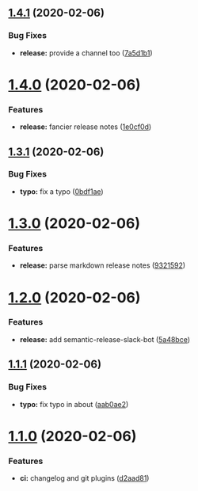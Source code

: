 ## [1.4.1](https://github.com/darkphnx/darkphnx.github.io/compare/v1.4.0...v1.4.1) (2020-02-06)


### Bug Fixes

* **release:** provide a channel too ([7a5d1b1](https://github.com/darkphnx/darkphnx.github.io/commit/7a5d1b19259f7a85f519d0009930fc0cf735c2d1))

# [1.4.0](https://github.com/darkphnx/darkphnx.github.io/compare/v1.3.1...v1.4.0) (2020-02-06)


### Features

* **release:** fancier release notes ([1e0cf0d](https://github.com/darkphnx/darkphnx.github.io/commit/1e0cf0d1ae7ca329f77af9fba590befee2b7bdfb))

## [1.3.1](https://github.com/darkphnx/darkphnx.github.io/compare/v1.3.0...v1.3.1) (2020-02-06)


### Bug Fixes

* **typo:** fix a typo ([0bdf1ae](https://github.com/darkphnx/darkphnx.github.io/commit/0bdf1ae8c6b2ac6c851ce70a9b4a27841f011229))

# [1.3.0](https://github.com/darkphnx/darkphnx.github.io/compare/v1.2.0...v1.3.0) (2020-02-06)


### Features

* **release:** parse markdown release notes ([9321592](https://github.com/darkphnx/darkphnx.github.io/commit/9321592203170c10521d4ee2b24d58412ccec976))

# [1.2.0](https://github.com/darkphnx/darkphnx.github.io/compare/v1.1.1...v1.2.0) (2020-02-06)


### Features

* **release:** add semantic-release-slack-bot ([5a48bce](https://github.com/darkphnx/darkphnx.github.io/commit/5a48bceccaf803d6b1c4dc19d1b3227ae435aa22))

## [1.1.1](https://github.com/darkphnx/darkphnx.github.io/compare/v1.1.0...v1.1.1) (2020-02-06)


### Bug Fixes

* **typo:** fix typo in about ([aab0ae2](https://github.com/darkphnx/darkphnx.github.io/commit/aab0ae22c40e1fd20137bb8f5bdc1685d291668f))

# [1.1.0](https://github.com/darkphnx/darkphnx.github.io/compare/v1.0.0...v1.1.0) (2020-02-06)


### Features

* **ci:** changelog and git plugins ([d2aad81](https://github.com/darkphnx/darkphnx.github.io/commit/d2aad8171a555ff0a854d702deabfe7c92529eaa))
